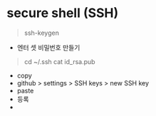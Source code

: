 # secure shell (SSH)
> ssh-keygen
- 엔터 셋 비밀번호 만들기 
> cd ~/.ssh
> cat id_rsa.pub
- copy
- github > settings > SSH keys > new SSH key
- paste 
- 등록
- 